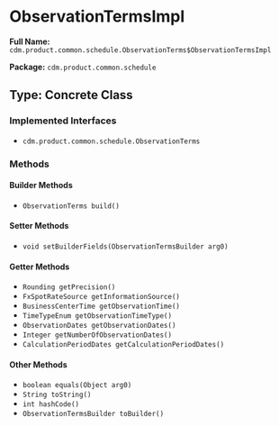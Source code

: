 # ObservationTermsImpl

**Full Name:** `cdm.product.common.schedule.ObservationTerms$ObservationTermsImpl`

**Package:** `cdm.product.common.schedule`

## Type: Concrete Class

### Implemented Interfaces

- `cdm.product.common.schedule.ObservationTerms`

### Methods

#### Builder Methods

- `ObservationTerms build()`

#### Setter Methods

- `void setBuilderFields(ObservationTermsBuilder arg0)`

#### Getter Methods

- `Rounding getPrecision()`
- `FxSpotRateSource getInformationSource()`
- `BusinessCenterTime getObservationTime()`
- `TimeTypeEnum getObservationTimeType()`
- `ObservationDates getObservationDates()`
- `Integer getNumberOfObservationDates()`
- `CalculationPeriodDates getCalculationPeriodDates()`

#### Other Methods

- `boolean equals(Object arg0)`
- `String toString()`
- `int hashCode()`
- `ObservationTermsBuilder toBuilder()`

